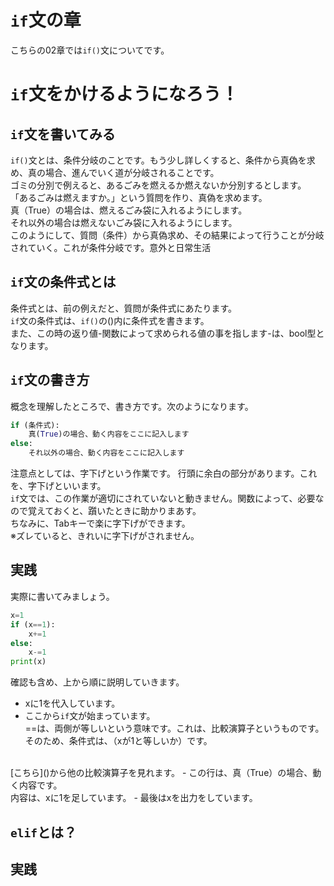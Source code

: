 # `if`文の章
こちらの02章では`if()`文についてです。<br>
# `if`文をかけるようになろう！
## `if`文を書いてみる
`if()`文とは、条件分岐のことです。もう少し詳しくすると、条件から真偽を求め、真の場合、進んでいく道が分岐されることです。<br>
ゴミの分別で例えると、あるごみを燃えるか燃えないか分別するとします。<br>
「あるごみは燃えますか。」という質問を作り、真偽を求めます。<br>
真（True）の場合は、燃えるごみ袋に入れるようにします。<br>
それ以外の場合は燃えないごみ袋に入れるようにします。<br>
このようにして、質問（条件）から真偽求め、その結果によって行うことが分岐されていく。これが条件分岐です。意外と日常生活<br>
## `if`文の条件式とは
条件式とは、前の例えだと、質問が条件式にあたります。<br>
`if`文の条件式は、`if()`の()内に条件式を書きます。<br>
また、この時の返り値-関数によって求められる値の事を指します-は、bool型となります。<br>

## `if`文の書き方
概念を理解したところで、書き方です。次のようになります。
```python
if (条件式):
    真(True)の場合、動く内容をここに記入します
else:
    それ以外の場合、動く内容をここに記入します    
```
注意点としては、字下げという作業です。
行頭に余白の部分があります。これを、字下げといいます。<br>
`if`文では、この作業が適切にされていないと動きません。関数によって、必要なので覚えておくと、躓いたときに助かりまあす。<br>
ちなみに、Tabキーで楽に字下げができます。<br>
※ズレていると、きれいに字下げがされません。

## 実践
実際に書いてみましょう。
```python
x=1
if (x==1):
    x+=1
else:
    x-=1
print(x)
```
確認も含め、上から順に説明していきます。<br>
- xに1を代入しています。
- ここから`if`文が始まっています。<br>
==は、両側が等しいという意味です。これは、比較演算子というものです。そのため、条件式は、（xが1と等しいか）です。
<br>
[こちら]()から他の比較演算子を見れます。
- この行は、真（True）の場合、動く内容です。<br>
内容は、xに1を足しています。
- 最後はxを出力をしています。

## `elif`とは？


## 実践
